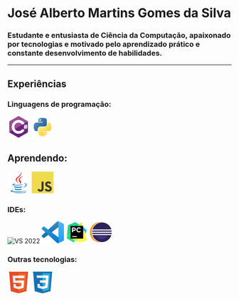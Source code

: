 <h1>José Alberto Martins Gomes da Silva</h1>
<h3>Estudante e entusiasta de Ciência da Computação, apaixonado por tecnologias e motivado pelo aprendizado prático e constante desenvolvimento de habilidades.</h2>

<hr>

<h2>Experiências</h2>
<h3>Linguagens de programação:</h3>

<div>
  <img src="images/programmer languages/csharp.png" alt="C# Logo" width="50">
  <img src="images/programmer languages/python.png" alt="Python Logo" width="50">
</div>

<h2>Aprendendo: </h2>

<div>  
  <img src="images/programmer languages/java.png" alt="Java Logo" width="50">
  <img src="images/programmer languages/javascript.png" alt="JavaScript Logo" width="50">
</div>

<h3>IDEs:</h3>

<div>
      <img src="https://cdn.jsdelivr.net/gh/devicons/devicon@latest/icons/visualstudio/visualstudio-original.svg" width="50" alt="VS 2022"/> 
      <img src="images/IDEs/vscode.png" alt="vscode Logo" width="50">
      <img src="images/IDEs/pycharm.png" alt="pycharm Logo" width="50">
      <img src="images/IDEs/eclipse.png" alt="eclipse Logo" width="50">
</div>

<h3>Outras tecnologias:</h3>

<div>
  <img src="images/other languages/html5.png" alt="html5 Logo" width="50">
  <img src="images/other languages/css3.png" alt="css3 Logo" width="50">
</div>
